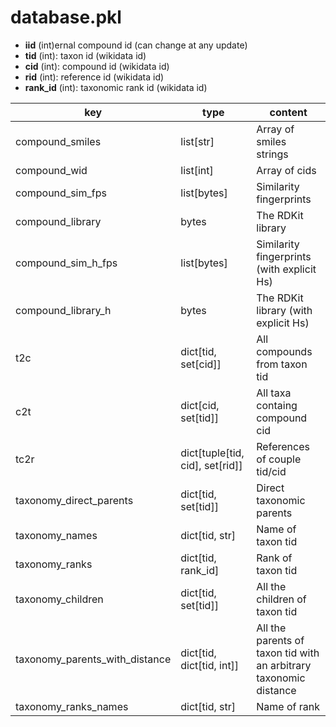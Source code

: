 # database.pkl

- **iid** (int)ernal compound id (can change at any update)
- **tid** (int): taxon id (wikidata id)
- **cid** (int): compound id (wikidata id)
- **rid** (int): reference id (wikidata id)
- **rank_id** (int): taxonomic rank id (wikidata id)

| key                            | type                            | content                                                           |
|--------------------------------|---------------------------------|-------------------------------------------------------------------|
| compound_smiles                | list[str]                       | Array of smiles strings                                           |
| compound_wid                   | list[int]                       | Array of cids                                                     |
| compound_sim_fps               | list[bytes]                     | Similarity fingerprints                                           |
| compound_library               | bytes                           | The RDKit library                                                 |
| compound_sim_h_fps             | list[bytes]                     | Similarity fingerprints (with explicit Hs)                        |
| compound_library_h             | bytes                           | The RDKit library (with explicit Hs)                              |
| t2c                            | dict[tid, set[cid]]             | All compounds from taxon tid                                      |
| c2t                            | dict[cid, set[tid]]             | All taxa containg compound cid                                    |
| tc2r                           | dict[tuple[tid, cid], set[rid]] | References of couple tid/cid                                      |
| taxonomy_direct_parents        | dict[tid, set[tid]]             | Direct taxonomic parents                                          |
| taxonomy_names                 | dict[tid, str]                  | Name of taxon tid                                                 |
| taxonomy_ranks                 | dict[tid, rank_id]              | Rank of taxon tid                                                 |
| taxonomy_children              | dict[tid, set[tid]]             | All the children of taxon tid                                     |
| taxonomy_parents_with_distance | dict[tid, dict[tid, int]]       | All the parents of taxon tid with an arbitrary taxonomic distance |
| taxonomy_ranks_names           | dict[tid, str]                  | Name of rank                                                      |

